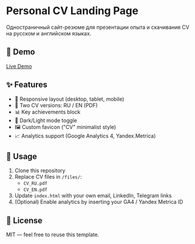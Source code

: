 # Personal CV Landing Page

Одностраничный сайт-резюме для презентации опыта и скачивания CV на русском и английском языках.

## 🔗 Demo
[Live Demo](https://bazlove.github.io/CV-Andrei/)

## ✨ Features
- 📱 Responsive layout (desktop, tablet, mobile)
- 📄 Two CV versions: RU / EN (PDF)
- 📊 Key achievements block
- 🌙 Dark/Light mode toggle
- 🖼 Custom favicon ("CV" minimalist style)
- 📈 Analytics support (Google Analytics 4, Yandex.Metrica)

## 🚀 Usage
1. Clone this repository
2. Replace CV files in `/files/`:
   - `CV_RU.pdf`
   - `CV_EN.pdf`
3. Update `index.html` with your own email, LinkedIn, Telegram links
4. (Optional) Enable analytics by inserting your GA4 / Yandex Metrica ID

## 📄 License
MIT — feel free to reuse this template.
